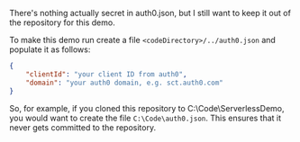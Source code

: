 ﻿There's nothing actually secret in auth0.json, but I still want to keep
it out of the repository for this demo.

To make this demo run create a file `<codeDirectory>/../auth0.json`
and populate it as follows:

```json
{
    "clientId": "your client ID from auth0",
    "domain": "your auth0 domain, e.g. sct.auth0.com"
}
```

So, for example, if you cloned this repository to C:\Code\ServerlessDemo,
you would want to create the file `C:\Code\auth0.json`. 
This ensures that it never gets committed to the repository.

